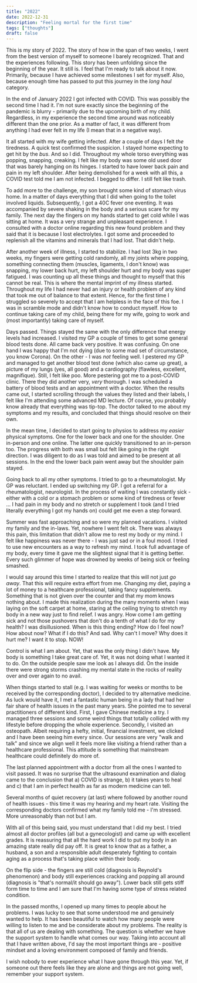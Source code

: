```yaml
---
title: "2022"
date: 2022-12-31
description: "Feeling mortal for the first time"
tags: ["thoughts"]
draft: false
---
```


This is my story of 2022. The story of how in the span of two weeks, I went from the best version of myself to someone I barely recognized. That and the experiences following. This story has been unfolding since the beginning of the year. It still is. I feel that I'm ready to talk about it now. Primarily, because I have achieved some milestones I set for myself. Also, because enough time has passed to put this journey in the _long haul_ category.

In the end of January 2022 I got infected with COVID. This was possibly the second time I had it. I'm not sure exactly since the beginning of the pandemic is blurry - primarily due to the upcoming birth of my child. Regardless, in my experience the second time around was noticeably different than the one prior. As a matter of fact, it was different from anything I had ever felt in my life (I mean that in a negative way). 

It all started with my wife getting infected. After a couple of days I felt _the_ tiredness. A quick test confirmed the suspicion. I stayed home expecting to get hit by the _bus_. And so I did. Throughout my whole torso everything was popping, snapping, creaking. I felt like my body was some old used door that was barely hanging on its hinges. I started to have lower back pain and pain in my left shoulder. After being demolished for a week with all this, a COVID test told me I am not infected. I begged to differ. I still felt like trash.

To add more to the challenge, my son brought some kind of stomach virus home. In a matter of days everything that I did when going to the toilet involved liquids. Subsequently, I got a 40C fever one eventing. It was accompanied by severe shaking in the body and a serious scare for my family. The next day the fingers on my hands started to get cold while I was sitting at home. It was a very strange and unpleasant experience. I consulted with a doctor online regarding this new found problem and they said that it is because I lost electrolytes. I got some and proceeded to replenish all the vitamins and minerals that I had lost. That didn't help. 

After another week of illness, I started to stabilize. I had lost 3kg in two weeks, my fingers were getting cold randomly, all my joints where popping, something connecting them (muscles, ligaments, I don't know) was snapping, my lower back hurt, my left shoulder hurt and my body was super fatigued. I was counting up all these things and thought to myself that this cannot be real. This is where the mental imprint of my illness started. Throughout my life I had never had an injury or health problem of any kind that took me out of balance to that extent. Hence, for the first time I struggled so severely to accept that I am helpless in the face of this foe. I was in scramble mode and didn't know how to conduct myself. How to continue taking care of my child, being there for my wife, going to work and (most importantly) taking care of myself.

Days passed. Things stayed the same with the only difference that energy levels had increased. I visited my GP a couple of times to get some general blood tests done. All came back very positive. It was confusing. On one hand I was happy that I'm not dying (due to some mad set of circumstance, you know Corona). On the other - I was _not_ feeling well. I pestered my GP and managed to get another blood test done (which also came up great), a picture of my lungs (yes, all good) and a cardiography (flawless, excellent, magnifique). Still, I felt like poo. More pestering got me to a post-COVID clinic. There they did another very, _very_ thorough. I was scheduled a battery of blood tests and an appointment with a doctor. When the results came out, I started scrolling through the values they listed and their labels, I felt like I'm attending some advanced MD lecture. Of course, you probably know already that everything was tip-top. The doctor talked to me about my symptoms and my results, and concluded that things should resolve on their own.

In the mean time, I decided to start going to physios to address my _easier_ physical symptoms. One for the lower back and one for the shoulder. One in-person and one online. The latter one quickly transitioned to an in-person too. The progress with both was small but felt like going in the right direction. I was diligent to do as I was told and aimed to be present at all sessions. In the end the lower back pain went away but the shoulder pain stayed. 

Going back to all my other symptoms. I tried to go to a rheumatologist. My GP was reluctant. I ended up switching my GP. I got a referral for a rheumatologist, neurologist. In the process of waiting I was constantly sick - either with a cold or a stomach problem or some kind of tiredness or fever ... I had pain in my body and no stretch or supplement I took (and I tried literally everything I got my hands on) could get me even a step forward.

Summer was fast approaching and so were my planned vacations. I visited my family and the in-laws. Yet, nowhere I went felt ok. There was always this pain, this limitation that didn't allow me to rest my body or my mind. I felt like happiness was never there - I was just sad or in a foul mood. I tried to use new encounters as a way to refresh my mind. I took full advantage of my body, every time it gave me the slightest signal that it is getting better. Every such glimmer of hope was drowned by weeks of being sick or feeling smashed.

I would say around this time I started to realize that this will not just _go away_. That this will require extra effort from me. Changing my diet, paying a lot of money to a healthcare professional, taking fancy supplements. Something that is not given over the counter and that my mom knows nothing about. I made this realization during the many moments when I was laying on the soft carpet at home, staring at the ceiling trying to stretch my body in a new way just to find relief. I was angry. How come I am getting sick and not those pushovers that don't do a tenth of what I do for my health? I was disillusioned. When is this thing ending? How do I feel now? How about now? What if I do this? And sad. Why can't I move? Why does it hurt me? I want it to stop. NOW! 

Control is what I am about. Yet, that was the only thing I didn't have. My body is something I take great care of. Yet, it was not doing what I wanted it to do. On the outside people saw me look as I always did. On the inside there were strong storms crashing my mental state in the rocks of reality over and over again to no avail.

When things started to stall (e.g. I was waiting for weeks or months to be received by the corresponding doctor), I decided to try alternative medicine. As luck would have it, I met a fantastic human being in a lady that had her fair share of health issues in the past many years. She pointed me to several practitioners of different kind. First, I gave Chinese medicine a try. I managed three sessions and some weird things that totally collided with my lifestyle before dropping the whole experience. Secondly, I visited an osteopath. Albeit requiring a hefty, initial, financial investment, we clicked and I have been seeing him every since. Our sessions are very "walk and talk" and since we align well it feels more like visiting a friend rather than a healthcare professional. This attitude is something that mainstream healthcare could definitely do more of.

The last planned appointment with a doctor from all the ones I wanted to visit passed. It was no surprise that the ultrasound examination and dialog came to the conclusion that a) COVID is strange, b) it takes years to heal and c) that I am in perfect health as far as modern medicine can tell.

Several months of quiet recovery (at last) where followed by another round of health issues - this time it was my hearing and my heart rate. Visiting the corresponding doctors confirmed what my family told me - I'm stressed. More unreasonably than not but I am. 

With all of this being said, you must understand that I did my best. I tried almost all doctor profiles (all but a gynecologist) and came up with excellent grades. It is reassuring that all the hard work I did to put my body in an amazing state really did pay off. It is great to know that as a father, a husband, a son and a responsible adult desperately fighting to contain aging as a process that's taking place within their body.

On the flip side - the fingers are still cold (diagnosis is Reynold's phenomenon) and body still experiences cracking and popping all around (diagnosis is "that's normal/it should go away"). Lower back still gets stiff form time to time and I am sure that I'm having some type of stress related condition.

In the passed months, I opened up many times to people about he problems. I was lucky to see that some understood me and genuinely wanted to help. It has been beautiful to watch how many people were willing to listen to me and be considerate about my problems. The reality is that all of us are dealing with something. The question is whether we have the support system to handle what comes our way. Taking into account all that I have written above, I'd say the most important things are - positive mindset and a loving environment composed of family and friends.

I wish nobody to ever experience what I have gone through this year. Yet, if someone out there feels like they are alone and things are not going well, remember your support system. 
